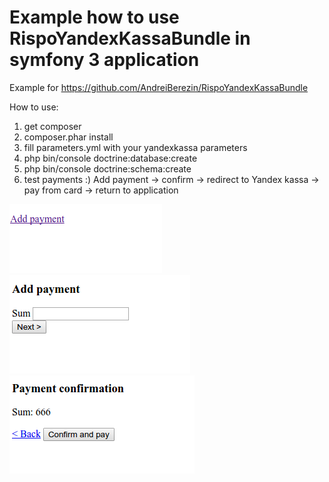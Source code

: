 Example how to use RispoYandexKassaBundle in symfony 3 application
==================================================================
Example for https://github.com/AndreiBerezin/RispoYandexKassaBundle

How to use:
1) get composer
2) composer.phar install
3) fill parameters.yml with your yandexkassa parameters
4) php bin/console doctrine:database:create
5) php bin/console doctrine:schema:create
6) test payments :) 
Add payment -> confirm -> redirect to Yandex kassa -> pay from card -> return to application


![help](web/img/index.png)
![help](web/img/add_payment.png)
![help](web/img/confirm_payment.png)